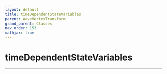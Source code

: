 ```yaml
---
layout: default
title: timeDependentStateVariables
parent: WaveVortexTransform
grand_parent: Classes
nav_order: 153
mathjax: true
---
```


#  timeDependentStateVariables




---

